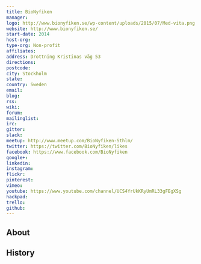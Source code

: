 ```yaml
---
title: BioNyfiken
manager: 
logo: http://www.bionyfiken.se/wp-content/uploads/2015/07/Med-vita.png
website: http://www.bionyfiken.se/
start-date: 2014
host-org: 
type-org: Non-profit
affiliates: 
address: Drottning Kristinas väg 53
directions: 
postcode: 
city: Stockholm
state: 
country: Sweden
email: 
blog: 
rss: 
wiki: 
forum: 
mailinglist: 
irc: 
gitter: 
slack: 
meetup: http://www.meetup.com/BioNyfiken-Sthlm/
twitter: https://twitter.com/BioNyfiken/likes
facebook: https://www.facebook.com/BioNyfiken
google+: 
linkedin: 
instagram: 
flickr: 
pinterest: 
vimeo: 
youtube: https://www.youtube.com/channel/UCS4YrUkKRyUmRL33gFEgXSg
hackpad: 
trello: 
github: 
---
```


## About

## History
